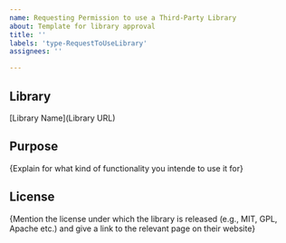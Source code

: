 ```yaml
---
name: Requesting Permission to use a Third-Party Library
about: Template for library approval
title: ''
labels: 'type-RequestToUseLibrary'
assignees: ''

---
```


## Library

[Library Name](Library URL)

## Purpose

{Explain for what kind of functionality you intende to use it for}

## License

{Mention the license under which the library is released (e.g., MIT, GPL, Apache etc.) and give a link to the relevant page on their website}
